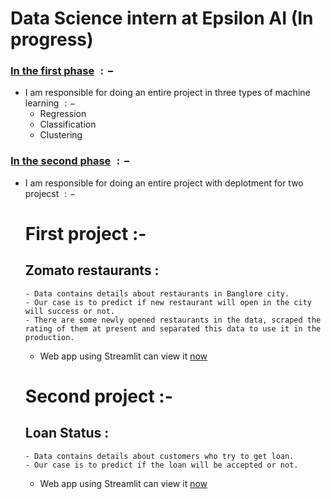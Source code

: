 # Data Science intern at Epsilon AI (In progress)

### <a href='https://github.com/Ibrahim182/Epsilon-AI-Internship/tree/main/First%20phase'>In the first phase</a> $:-$
- I am responsible for doing an entire project in three types of machine learning $:-$ 
    - Regression
    - Classification 
    - Clustering

### <a href='https://github.com/Ibrahim182/Epsilon-AI-Internship/tree/main/Second%20phase'>In the second phase</a> $:-$
- I am responsible for doing an entire project with deplotment for two projecst $:-$
    # First project :- 
  ## Zomato restaurants :
      - Data contains details about restaurants in Banglore city.
      - Our case is to predict if new restaurant will open in the city will success or not.
      - There are some newly opened restaurants in the data, scraped the rating of them at present and separated this data to use it in the production.
    - Web app using Streamlit can view it <a href='https://ibrahim182-restaurant-deployment-app-dpgs2p.streamlit.app/'>now</a>
    
    # Second project :- 
  ## Loan Status :
      - Data contains details about customers who try to get loan.
      - Our case is to predict if the loan will be accepted or not.
    - Web app using Streamlit can view it <a href='https://ibrahim182-loan-deployment-app-ba6zh6.streamlit.app/'>now</a>
